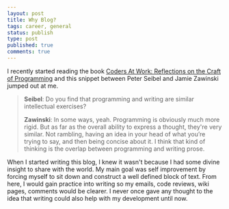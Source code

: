 ```yaml
---
layout: post
title: Why Blog?
tags: career, general
status: publish
type: post
published: true
comments: true
---
```

I recently started reading the book [Coders At Work: Reflections on the Craft of 
Programming][coders-at-work] and this snippet between Peter Seibel and Jamie 
Zawinski jumped out at me.

> __Seibel__: Do you find that programming and writing are similar intellectual exercises?
> 
> __Zawinski__: In some ways, yeah. Programming is obviously much more rigid. But as far as 
> the overall ability to express a thought, they\'re very similar. Not rambling, having 
> an idea in your head of what you&#8217;re trying to say, and then being concise about 
> it. I think that kind of thinking is the overlap between programming and writing prose.

When I started writing this blog, I knew it wasn\'t because I had some divine 
insight to share with the world. My main goal was self improvement by forcing 
myself to sit down and construct a well defined block of text. From here, I 
would gain practice into writing so my emails, code reviews, wiki pages, comments 
would be clearer. I never once gave any thought to the idea that writing could 
also help with my development until now.

[coders-at-work]: http://www.codersatwork.com/
